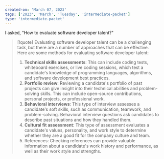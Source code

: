 ```yaml
---
created-on: 'March 07, 2023'
tags: ['2023', 'March', 'Tuesday', 'intermediate-packet']
type: 'intermediate-packet'
---
```


I asked, "How to evaluate software developer talent?"

> [!quote]
> Evaluating software developer talent can be a challenging task, but there are a number of approaches that can be effective. Here are some methods for evaluating software developer talent:
>
> 1.  **Technical skills assessments**: This can include coding tests, whiteboard exercises, or live coding sessions, which test a candidate's knowledge of programming languages, algorithms, and software development best practices.   
> 2.  **Portfolio review**: Reviewing a candidate's portfolio of past projects can give insight into their technical abilities and problem-solving skills. This can include open-source contributions, personal projects, or professional work.
> 3.  **Behavioral interviews**: This type of interview assesses a candidate's soft skills, such as communication, teamwork, and problem-solving. Behavioral interview questions ask candidates to describe past situations and how they handled them. 
> 4.  **Cultural fit assessment**: This type of assessment evaluates a candidate's values, personality, and work style to determine whether they are a good fit for the company culture and team. 
> 5.  References: Checking references can provide valuable information about a candidate's work history and performance, as well as their work style and strengths. 